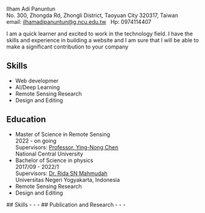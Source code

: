 Ilham Adi Panuntun <br/>
No. 300, Zhongda Rd, Zhongli District, Taoyuan City 320317, Taiwan <br/>
email: ilhamadipanuntun@g.ncu.edu.tw &nbsp;&nbsp;Hp: 0974114407

I am a quick learner and excited to work in the technology field. I have the skills and experience in building a website and I am sure that I will be able to make a significant contribution to your company

## Skills
<ul>
  <li>
    Web developmer
  </li>
  <li>
    AI/Deep Learning
  </li>
  <li>
    Remote Sensing Research
  </li>
  <li>
    Design and Editing
  </li>
</ul>

## Education
<ul>
  <li>
    Master of Science in Remote Sensing <br/>
    2022 - on going <br/>
    Supervisors: <a href="https://sites.google.com/view/yingnongchen">Professor. Ying-Nong Chen</a><br/>
    National Central University
  </li>
  <li>
    Bachelor of Science in physics<br/>
    2017/09 - 2022/1 <br/>
  Supervisors: <a href="https://scholar.google.com/citations?user=bHAb5YsAAAAJ&hl=en&oi=sra">Dr. Rida SN Mahmudah</a> <br/>
  Universitas Negeri Yogyakarta, Indonesia <br/>
    
  </li>
  
  <li>
    Remote Sensing Research
  </li>
  <li>
    Design and Editing
  </li>
</ul>
</ul>
## Skills
-
-
-
## Publication and Research
-
-
-
